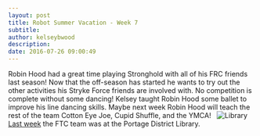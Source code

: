```yaml
---
layout: post
title: Robot Summer Vacation - Week 7
subtitle:
author: kelseybwood
description:
date: 2016-07-26 09:00:49
---
```


Robin Hood had a great time playing Stronghold with all of his FRC friends last season! Now that the off-season has started he wants to try out the other activities his Stryke Force friends are involved with. No competition is complete without some dancing! Kelsey taught Robin Hood some ballet to improve his line dancing skills. Maybe next week Robin Hood will teach the rest of the team Cotton Eye Joe, Cupid Shuffle, and the YMCA!   ![Library](/wp-content/uploads/2016/06/Library-150x150.jpg)[Last week](http://strykeforce.org/2016/07/19/robot-summer-vacation-week-6/) the FTC team was at the Portage District Library.
